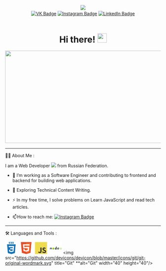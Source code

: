<div id="header" align="center">
  <img src="https://media.giphy.com/media/VVOeS3aglQLSnVSOg9/giphy.gif" width="200"/>
</div>
<div id="badges" align="center">
  <a href="https://vk.com/biriukov94"><img src="https://img.shields.io/badge/VK-blue?style=for-the-badge&logo=VK&logoColor=white" alt="VK Badge"/></a>
  <a href="https://www.instagram.com/biriukov_94/"><img src="https://img.shields.io/badge/Instagram-mediumvioletred?style=for-the-badge&logo=Instagram&logoColor=white" alt="Instagram Badge"/></a>
  <a href="https://www.linkedin.com/in/brk94/"><img src="https://img.shields.io/badge/LinkedIn-blue?style=for-the-badge&logo=linkedin&logoColor=white" alt="LinkedIn Badge"/></a>
</div>
<div id="counter" align="center">
<img align="center" src="https://komarev.com/ghpvc/?username=fr0st1kk&style=flat-square&color=blue" alt=""/>
</div>
<h1 align="center">
  Hi there!
  <img src="https://media.giphy.com/media/hvRJCLFzcasrR4ia7z/giphy.gif" width="30px" height="30"/>
</h1>

<div align="center">
  <img src="https://media.giphy.com/media/dWesBcTLavkZuG35MI/giphy.gif" width="600" height="300"/>
</div>

---

:man_technologist: About Me :

I am a Web Developer <img src="https://media.giphy.com/media/WUlplcMpOCEmTGBtBW/giphy.gif" width="30"> from Russian Federation.
- :telescope: I’m working as a Software Engineer and contributing to frontend and backend for building web applications.

- :seedling: Exploring Technical Content Writing.

- :zap: In my free time, I solve problems on Learn JavaScript and read tech articles.

- :mailbox:How to reach me: <a href="https://www.instagram.com/biriukov_94/"><img src="https://img.shields.io/badge/Instagram-mediumvioletred?style=for-the-badge&logo=Instagram&logoColor=white" alt="Instagram Badge"/></a>

---

:hammer_and_wrench: Languages and Tools :
<div>
  
  <img src="https://github.com/devicons/devicon/blob/master/icons/css3/css3-plain-wordmark.svg"  title="CSS3" alt="CSS" width="40" height="40"/>&nbsp;
  <img src="https://github.com/devicons/devicon/blob/master/icons/html5/html5-original.svg" title="HTML5" alt="HTML" width="40" height="40"/>&nbsp;
  <img src="https://github.com/devicons/devicon/blob/master/icons/javascript/javascript-original.svg" title="JavaScript" alt="JavaScript" width="40" height="40"/>&nbsp;
  <img src="https://github.com/devicons/devicon/blob/master/icons/nodejs/nodejs-original-wordmark.svg" title="NodeJS" alt="NodeJS" width="40" height="40"/>
  <img src="https://github.com/devicons/devicon/blob/master/icons/git/git-original-wordmark.svg" title="Git" **alt="Git" width="40" height="40"/>
</div>


